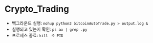 # Crypto_Trading

- 백그라운드 실행: `nohup python3 bitcoinAutoTrade.py > output.log &`
- 실행되고 있는지 확인: `ps ax | grep .py`
- 프로세스 종료: `kill -9 PID`
